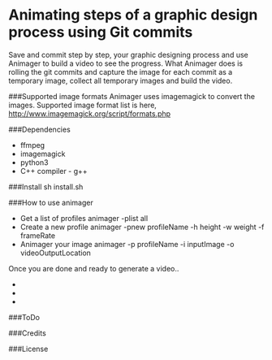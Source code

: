 # Animating steps of a graphic design process using Git commits

Save and commit step by step, your graphic designing process and use Animager to build a video to see the progress.
What Animager does is rolling the git commits and capture the image for each commit as a temporary image, collect all temporary images and build the video.

###Supported image formats
Animager uses imagemagick to convert the images. Supported image format list is here, http://www.imagemagick.org/script/formats.php


###Dependencies
  - ffmpeg
  - imagemagick
  - python3
  - C++ compiler - g++


###Install
sh install.sh

###How to use animager
  - Get a list of profiles
animager -plist all
  - Create a new profile
animager -pnew profileName -h height -w weight -f frameRate
  - Animager your image
animager -p profileName -i inputImage -o videoOutputLocation


Once you are done and ready to generate a video..

  -  
  - 
  - 



###ToDo


###Credits


###License 

